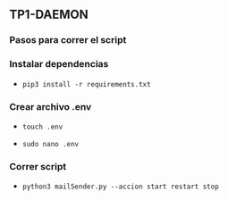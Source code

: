 ## TP1-DAEMON
### Pasos para correr el script 

### Instalar dependencias
-     pip3 install -r requirements.txt
### Crear archivo .env
-     touch .env
-     sudo nano .env
### Correr script
-     python3 mailSender.py --accion start restart stop
